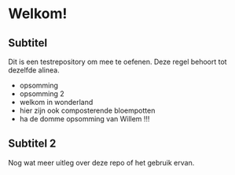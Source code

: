 # Welkom!

## Subtitel

Dit is een testrepository om mee te oefenen.
Deze regel behoort tot dezelfde alinea.

- opsomming
- opsomming 2
- welkom in wonderland
- hier zijn ook composterende bloempotten
- ha de domme opsomming van Willem !!!

## Subtitel 2

Nog wat meer uitleg over deze repo of 
het gebruik ervan.
